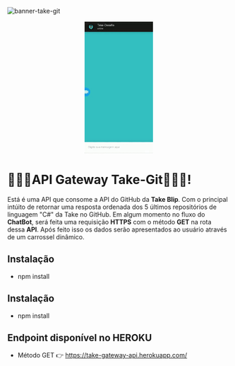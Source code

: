![banner-take-git](https://user-images.githubusercontent.com/86637866/124165725-82c7e080-da78-11eb-878a-ca4296516d92.png)

<p align="center">
<img width="155" height="300" src="assets/ezgif.com-gif-maker.gif">
</p>

# 🚀🚀🚀API Gateway Take-Git👨🏿‍🚀!

Está é uma API que consome a API do GitHub da **Take Blip**. Com o principal intúito de retornar uma resposta ordenada dos 5 últimos repositórios de linguagem "C#" da Take no GitHub. 
Em algum momento no fluxo do **ChatBot**, será feita uma requisição **HTTPS** com o método **GET** na rota dessa **API**. Após feito isso os dados serão apresentados ao usuário através de um carrossel dinâmico.


## Instalação

- npm install

## Instalação

- npm install

## Endpoint disponível no HEROKU

- Método GET 👉 https://take-gateway-api.herokuapp.com/

